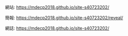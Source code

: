 網站: https://mdecp2018.github.io/site-s40723202/

簡報: https://mdecp2018.github.io/site-s40723202/reveal/

網誌: https://mdecp2018.github.io/site-s40723202/
